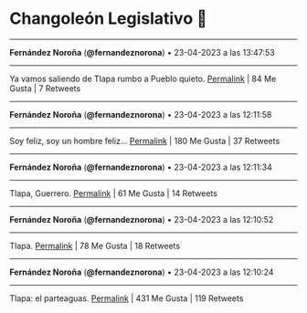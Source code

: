 # Changoleón Legislativo 🙈
*****
**Fernández Noroña** (**@fernandeznorona**) • 23-04-2023 a las 13:47:53
*****
Ya vamos saliendo de Tlapa rumbo a Pueblo quieto.
[Permalink](https://twitter.com/fernandeznorona/status/1650255193362276353) | 84 Me Gusta | 7 Retweets
*****
**Fernández Noroña** (**@fernandeznorona**) • 23-04-2023 a las 12:11:58
*****
Soy feliz, soy un hombre feliz…
[Permalink](https://twitter.com/fernandeznorona/status/1650231057189597186) | 180 Me Gusta | 37 Retweets
*****
**Fernández Noroña** (**@fernandeznorona**) • 23-04-2023 a las 12:11:34
*****
Tlapa, Guerrero.
[Permalink](https://twitter.com/fernandeznorona/status/1650230955515449345) | 61 Me Gusta | 14 Retweets
*****
**Fernández Noroña** (**@fernandeznorona**) • 23-04-2023 a las 12:10:52
*****
Tlapa.
[Permalink](https://twitter.com/fernandeznorona/status/1650230781451841536) | 78 Me Gusta | 18 Retweets
*****
**Fernández Noroña** (**@fernandeznorona**) • 23-04-2023 a las 12:10:24
*****
Tlapa: el parteaguas.
[Permalink](https://twitter.com/fernandeznorona/status/1650230664191672320) | 431 Me Gusta | 119 Retweets